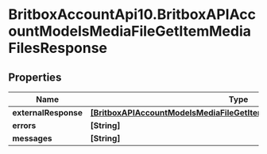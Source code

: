 # BritboxAccountApi10.BritboxAPIAccountModelsMediaFileGetItemMediaFilesResponse

## Properties
Name | Type | Description | Notes
------------ | ------------- | ------------- | -------------
**externalResponse** | [**[BritboxAPIAccountModelsMediaFileGetItemMediaFilesResponseResponse]**](BritboxAPIAccountModelsMediaFileGetItemMediaFilesResponseResponse.md) |  | [optional] 
**errors** | **[String]** |  | [optional] 
**messages** | **[String]** |  | [optional] 


